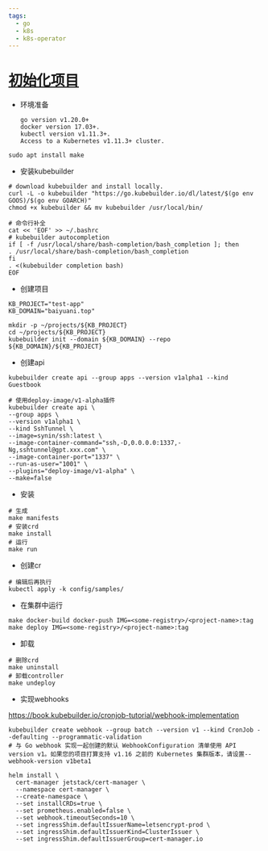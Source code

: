 ```yaml
---
tags:
  - go
  - k8s
  - k8s-operator
---
```


# [初始化项目](https://book.kubebuilder.io/quick-start)

- 环境准备
    ```
    go version v1.20.0+
    docker version 17.03+.
    kubectl version v1.11.3+.
    Access to a Kubernetes v1.11.3+ cluster.
    ```

```shell
sudo apt install make
```

- 安装kubebuilder

```shell
# download kubebuilder and install locally.
curl -L -o kubebuilder "https://go.kubebuilder.io/dl/latest/$(go env GOOS)/$(go env GOARCH)"
chmod +x kubebuilder && mv kubebuilder /usr/local/bin/

# 命令行补全
cat << 'EOF' >> ~/.bashrc
# kubebuilder autocompletion
if [ -f /usr/local/share/bash-completion/bash_completion ]; then
. /usr/local/share/bash-completion/bash_completion
fi
. <(kubebuilder completion bash)
EOF
```

- 创建项目

```shell
KB_PROJECT="test-app"
KB_DOMAIN="baiyuani.top"

mkdir -p ~/projects/${KB_PROJECT}
cd ~/projects/${KB_PROJECT}
kubebuilder init --domain ${KB_DOMAIN} --repo ${KB_DOMAIN}/${KB_PROJECT}
```

- 创建api

```shell
kubebuilder create api --group apps --version v1alpha1 --kind Guestbook

# 使用deploy-image/v1-alpha插件
kubebuilder create api \
--group apps \
--version v1alpha1 \
--kind SshTunnel \
--image=synin/ssh:latest \
--image-container-command="ssh,-D,0.0.0.0:1337,-Ng,sshtunnel@gpt.xxx.com" \
--image-container-port="1337" \
--run-as-user="1001" \
--plugins="deploy-image/v1-alpha" \
--make=false
```

- 安装

```shell
# 生成
make manifests
# 安装crd
make install
# 运行
make run
```

- 创建cr

```shell
# 编辑后再执行
kubectl apply -k config/samples/
```

- 在集群中运行

```shell
make docker-build docker-push IMG=<some-registry>/<project-name>:tag
make deploy IMG=<some-registry>/<project-name>:tag
```


- 卸载

```shell
# 删除crd
make uninstall
# 卸载controller 
make undeploy
```

- 实现webhooks

https://book.kubebuilder.io/cronjob-tutorial/webhook-implementation

```shell
kubebuilder create webhook --group batch --version v1 --kind CronJob --defaulting --programmatic-validation
# 与 Go webhook 实现一起创建的默认 WebhookConfiguration 清单使用 API version v1。如果您的项目打算支持 v1.16 之前的 Kubernetes 集群版本，请设置--webhook-version v1beta1
```

```shell
helm install \
  cert-manager jetstack/cert-manager \
  --namespace cert-manager \
  --create-namespace \
  --set installCRDs=true \
  --set prometheus.enabled=false \
  --set webhook.timeoutSeconds=10 \
  --set ingressShim.defaultIssuerName=letsencrypt-prod \
  --set ingressShim.defaultIssuerKind=ClusterIssuer \
  --set ingressShim.defaultIssuerGroup=cert-manager.io
```
